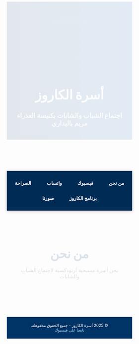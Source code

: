 <!DOCTYPE html>
<html lang="ar" dir="rtl">
<head>
  <meta charset="UTF-8">
  <meta name="viewport" content="width=device-width, initial-scale=1">
  <meta name="description" content="موقع أسرة الكاروز - اجتماع الشباب والشابات بكنيسة العذراء مريم بالبداري">
  <meta name="keywords" content="أسرة الكاروز, كنيسة العذراء مريم, شباب, شابات, اجتماعات, مسيحية, أرثوذكسية">
  <meta name="author" content="أسرة الكاروز">
  <title>أسرة الكاروز</title>
  <link href="https://fonts.googleapis.com/css2?family=Cairo:wght@400;700;900&display=swap" rel="stylesheet">
  <style>
    * {
      box-sizing: border-box;
      margin: 0;
      padding: 0;
      scroll-behavior: smooth;
    }

    body {
      font-family: 'Cairo', sans-serif;
      background: linear-gradient(to bottom, #f3f4f6, #ffffff);
      color: #222;
      line-height: 1.8;
      transition: background 0.5s ease-in-out;
    }

    header {
      background: linear-gradient(to right, #003366, #0059b3);
      color: white;
      text-align: center;
      padding: 40px 20px;
      animation: fadeInDown 1s ease-out;
    }

    header img {
      width: 160px;
      margin-bottom: 15px;
      animation: zoomIn 1s ease-out;
    }

    header h1 {
      font-size: 3em;
      font-weight: 900;
    }

    header h2 {
      font-size: 1.5em;
      opacity: 0.9;
    }

    nav {
      background-color: #002b55;
      display: flex;
      justify-content: center;
      flex-wrap: wrap;
      padding: 15px 0;
      position: sticky;
      top: 0;
      z-index: 1000;
      box-shadow: 0 2px 10px rgba(0,0,0,0.2);
    }

    nav a {
      color: white;
      text-decoration: none;
      padding: 15px 25px;
      font-weight: bold;
      font-size: 1.1em;
      transition: all 0.3s ease;
      border-radius: 10px;
    }

    nav a:hover,
    nav a.active-link {
      background-color: #0077cc;
      transform: scale(1.05);
      box-shadow: 0 4px 15px rgba(0, 119, 204, 0.4);
    }

    .section {
      display: none;
      padding: 60px 20px;
      text-align: center;
      animation: fadeIn 0.8s ease-out;
    }

    .section.active {
      display: block;
    }

    .section h2 {
      color: #004080;
      font-size: 2.8em;
      margin-bottom: 20px;
      font-weight: 900;
    }

    .section p {
      font-size: 1.2em;
      max-width: 750px;
      margin: auto;
      opacity: 0.95;
    }

    .btn-link {
      margin-top: 30px;
      display: inline-block;
      padding: 14px 30px;
      background: #004080;
      color: white;
      text-decoration: none;
      border-radius: 10px;
      font-size: 1.1em;
      font-weight: bold;
      transition: all 0.3s ease-in-out;
    }

    .btn-link:hover {
      background: #0066cc;
      transform: scale(1.05);
    }

    footer {
      background-color: #003366;
      color: white;
      text-align: center;
      padding: 20px 10px;
      margin-top: 60px;
      font-size: 0.9em;
    }

    footer a {
      color: #aee4ff;
      text-decoration: none;
    }

    .gallery img {
      width: 300px;
      height: 200px;
      border-radius: 12px;
      box-shadow: 0 5px 15px rgba(0, 0, 0, 0.2);
      transition: transform 0.5s ease, box-shadow 0.3s ease;
    }

    .gallery img:hover {
      transform: scale(1.05);
      box-shadow: 0 10px 25px rgba(0, 0, 0, 0.3);
    }

    @keyframes fadeInDown {
      from {
        transform: translateY(-50px);
        opacity: 0;
      }
      to {
        transform: translateY(0);
        opacity: 1;
      }
    }

    @keyframes zoomIn {
      from {
        transform: scale(0.8);
        opacity: 0;
      }
      to {
        transform: scale(1);
        opacity: 1;
      }
    }

    @keyframes fadeIn {
      from {
        opacity: 0;
      }
      to {
        opacity: 1;
      }
    }

    @media (max-width: 768px) {
      header h1 {
        font-size: 2.2em;
      }
      .section h2 {
        font-size: 2em;
      }
      nav a {
        padding: 10px 15px;
        font-size: 1em;
      }
      .gallery img {
        width: 90%;
        height: auto;
      }
    }
  </style>
</head>
<body>

  <header>
    <img src="https://i.postimg.cc/vTLYWwg4/487031869-529154986552598-2072131729727778558-n.png" alt="شعار أسرة الكاروز">
    <h1>أسرة الكاروز</h1>
    <h2>اجتماع الشباب والشابات بكنيسة العذراء مريم بالبداري</h2>
  </header>

  <nav>
    <a href="#about" onclick="showSection('about')">من نحن</a>
    <a href="#facebook" onclick="showSection('facebook')">فيسبوك</a>
    <a href="#whatsapp" onclick="showSection('whatsapp')">واتساب</a>
    <a href="#sarahah" onclick="showSection('sarahah')">الصراحة</a>
    <a href="#app" onclick="showSection('app')">برنامج الكاروز</a>
    <a href="#gallery" onclick="showSection('gallery')">صورنا</a>
  </nav>

  <div id="about" class="section active">
    <h2>من نحن</h2>
    <p>نحن أسرة مسيحية أرثوذكسية لاجتماع الشباب والشابات</p>
  </div>

  <div id="facebook" class="section">
    <h2>صفحتنا على فيسبوك</h2>
    <a class="btn-link" href="https://www.facebook.com/S.t.mark.family" target="_blank">الانتقال إلى الصفحة</a>
  </div>

  <div id="whatsapp" class="section">
    <h2>جروب الواتساب</h2>
    <a class="btn-link" href="https://chat.whatsapp.com/GIdtlyS1ykABhK74OCM09e" target="_blank">الانضمام للجروب</a>
  </div>

  <div id="sarahah" class="section">
    <h2>صارحني</h2>
    <a class="btn-link" href="https://sarhne.sarahah.pro/alkaroz" target="_blank">إرسال رأيك</a>
  </div>

  <div id="app" class="section">
    <h2>تحميل برنامج الكاروز</h2>
    <a class="btn-link" href="https://alkaroz.blogspot.com/2025/03/blog-post.html" target="_blank">تحميل الآن</a>
  </div>

  <div id="gallery" class="section">
    <h2>صور من اجتماعتنا</h2>
    <div class="gallery" style="display: flex; flex-wrap: wrap; gap: 20px; justify-content: center; margin-top: 30px;">
      <img src="https://i.postimg.cc/FsGZZPLq/496956452-122125685750735002-5455872153711139610-n.jpg" alt="صورة 1">
      <img src="https://i.postimg.cc/qMpw2fzy/496061475-122125685630735002-5854248544752354944-n.jpg" alt="صورة 2">
      <img src="https://i.postimg.cc/rwxpTHNZ/IMG.jpg" alt="صورة 3">
    </div>
  </div>

  <footer>
    &copy; 2025 أسرة الكاروز - جميع الحقوق محفوظة.<br>
    <a href="https://www.facebook.com/S.t.mark.family" target="_blank">تابعنا على فيسبوك</a>
  </footer>

  <script>
    function showSection(id) {
      const sections = document.querySelectorAll('.section');
      sections.forEach(section => section.classList.remove('active'));

      const target = document.getElementById(id);
      if (target) {
        target.classList.add('active');
      }

      document.querySelectorAll("nav a").forEach(link => link.classList.remove("active-link"));
      const activeLink = document.querySelector(`nav a[href="#${id}"]`);
      if (activeLink) {
        activeLink.classList.add("active-link");
      }

      history.replaceState(null, null, "#" + id);
    }

    window.addEventListener('load', () => {
      const hash = window.location.hash.substring(1);
      if (hash) {
        showSection(hash);
      } else {
        document.querySelector("nav a[href='#about']").classList.add("active-link");
      }
    });
  </script>

</body>
</html>
